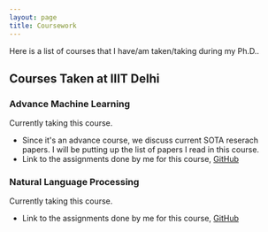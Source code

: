 ```yaml
---
layout: page
title: Coursework
---
```


Here is a list of courses that I have/am taken/taking during my Ph.D.. 

## Courses Taken at IIIT Delhi

### Advance Machine Learning
Currently taking this course. 
+ Since it's an advance course, we discuss current SOTA reserach papers. I will be putting up the list of papers I read in this course.
+ Link to the assignments done by me for this course, [GitHub](https://github.com/raotnameh/AML_Course)

### Natural Language Processing
Currently taking this course. 
+ Link to the assignments done by me for this course, [GitHub](https://github.com/raotnameh/NLP_LECTURE)

<!-- 
## Teaching Assistantship at IIIT Delhi -->


<!---## Courses Taken in Personal Time
#### (Ongoing) [Probablistic Machine Learning, Tübingen Machine Learning](https://www.youtube.com/playlist?list=PL05umP7R6ij1tHaOFY96m5uX3J21a6yNd)

#### [Mathematics of Machine Learning Summer School](http://mathofml.cs.washington.edu/) (Ongoing) -->
